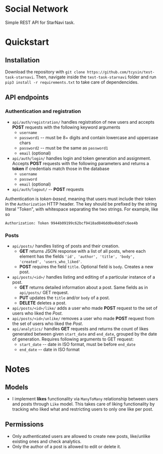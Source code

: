 # Social Network
Simple REST API for StarNavi task.

# Quickstart

## Installation
Download the repository with `git clone https://github.com/tcysin/test-task-starnavi`. Then, navigate inside the `test-task-starnavi` folder and run `pip3 install -r requirements.txt` to take care of dependencides.

## API endpoints

### Authentication and registration
- `api/auth/registration/` handles registration of new users and accepts **POST** requests with the following keyword arguments
    - `username`
    - `password1` -- must be 8+ digits and contain lowercase and uppercase chars
    - `password2` -- must be the same as `password1`
    - `email` (optional)
- `api/auth/login/` handles login and token generation and assignment. Accepts **POST** requests with the following parameters and returns a **token** if credentials match those in the database
    - `username`
    - `password`
    - `email` (optional)
- `api/auth/logout/` -- **POST** requests

Authentication is *token-based*, meaning that users must include their token in the `Authorization` HTTP header. The key should be prefixed by the string literal "Token", with whitespace separating the two strings. For example, like so
```
Authorization: Token 9944b09199c62bcf9418ad846dd0e4bbdfc6ee4b
```

### Posts
- `api/posts/` handles listing of posts and their creation.
    - **GET** returns JSON response with a list of all posts, where each element has the fields `'id', 'author', 'title', 'body', 'created', 'users_who_liked'`.
    - **POST** requires the field `title`. Optional field is `body`. Creates a new post.
- `api/posts/<id>/` handles listing and editing of a particular instance of a post.
    - **GET** returns detailed information about a post. Same fields as in `api/posts/` GET request.
    - **PUT** updates the `title` and/or `body` of a post.
    - **DELETE** deletes a post.
- `api/posts/<id>/like/` adds a user who made **POST** request to the set of users who liked the *Post*.
- `api/posts/<id>/unlike/` removes a user who made **POST** request from the set of users who liked the *Post*.
- `api/analytics/` handles **GET** requests and returns the count of likes generated between given `start_date` and `end_date`, grouped by the date of generation. Requires following arguments to GET request:
    - `start_date` -- date in ISO format, must be before `end_date`
    - `end_date` -- date in ISO format


# Notes

## Models
- I implement **likes** functionality via `ManyToMany` relationship between users 
and posts through `Like` model. This takes care of liking functionality by tracking who liked what and restricting users to only one like per post.

## Permissions
- Only authenticated users are allowed to create new posts, like/unlike existing ones and check analytics.
- Only the author of a post is allowed to edit or delete it.